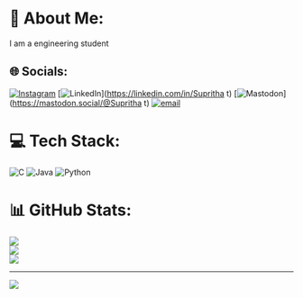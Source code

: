 
# 💫 About Me:
I am a engineering student 


## 🌐 Socials:
[![Instagram](https://img.shields.io/badge/Instagram-%23E4405F.svg?logo=Instagram&logoColor=white)](https://instagram.com/su_prithat2005) [![LinkedIn](https://img.shields.io/badge/LinkedIn-%230077B5.svg?logo=linkedin&logoColor=white)](https://linkedin.com/in/Supritha t) [![Mastodon](https://img.shields.io/badge/-MASTODON-%232B90D9?logo=mastodon&logoColor=white)](https://mastodon.social/@Supritha t) [![email](https://img.shields.io/badge/Email-D14836?logo=gmail&logoColor=white)](mailto:suprithat41@gmail.com) 

# 💻 Tech Stack:
![C](https://img.shields.io/badge/c-%2300599C.svg?style=flat&logo=c&logoColor=white) ![Java](https://img.shields.io/badge/java-%23ED8B00.svg?style=flat&logo=openjdk&logoColor=white) ![Python](https://img.shields.io/badge/python-3670A0?style=flat&logo=python&logoColor=ffdd54)
# 📊 GitHub Stats:
![](https://github-readme-stats.vercel.app/api?username=supritha-rgb&theme=dark&hide_border=false&include_all_commits=true&count_private=false)<br/>
![](https://nirzak-streak-stats.vercel.app/?user=supritha-rgb&theme=dark&hide_border=false)<br/>
![](https://github-readme-stats.vercel.app/api/top-langs/?username=supritha-rgb&theme=dark&hide_border=false&include_all_commits=true&count_private=false&layout=compact)

---
[![](https://visitcount.itsvg.in/api?id=supritha-rgb&icon=0&color=0)](https://visitcount.itsvg.in)

<!-- Proudly created with GPRM ( https://gprm.itsvg.in ) -->
